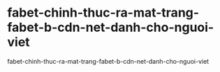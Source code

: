 # fabet-chinh-thuc-ra-mat-trang-fabet-b-cdn-net-danh-cho-nguoi-viet
fabet-chinh-thuc-ra-mat-trang-fabet-b-cdn-net-danh-cho-nguoi-viet
